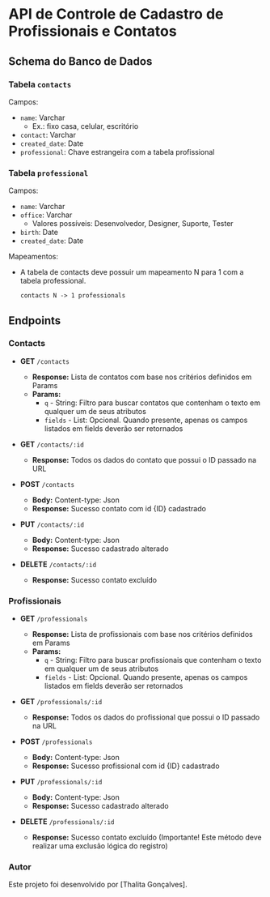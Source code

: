 # API de Controle de Cadastro de Profissionais e Contatos

## Schema do Banco de Dados

### Tabela `contacts`

Campos:
- `name`: Varchar
  - Ex.: fixo casa, celular, escritório
- `contact`: Varchar
- `created_date`: Date
- `professional`: Chave estrangeira com a tabela profissional

### Tabela `professional`

Campos:
- `name`: Varchar
- `office`: Varchar
  - Valores possíveis: Desenvolvedor, Designer, Suporte, Tester
- `birth`: Date
- `created_date`: Date

Mapeamentos:
- A tabela de contacts deve possuir um mapeamento N para 1 com a tabela professional.

  `contacts N -> 1 professionals`

## Endpoints

### Contacts

- **GET** `/contacts`
  - **Response:** Lista de contatos com base nos critérios definidos em Params
  - **Params:**
    - `q` - String: Filtro para buscar contatos que contenham o texto em qualquer um de seus atributos
    - `fields` - List<String>: Opcional. Quando presente, apenas os campos listados em fields deverão ser retornados

- **GET** `/contacts/:id`
  - **Response:** Todos os dados do contato que possui o ID passado na URL

- **POST** `/contacts`
  - **Body:** Content-type: Json
  - **Response:** Sucesso contato com id {ID} cadastrado

- **PUT** `/contacts/:id`
  - **Body:** Content-type: Json
  - **Response:** Sucesso cadastrado alterado

- **DELETE** `/contacts/:id`
  - **Response:** Sucesso contato excluído

### Profissionais

- **GET** `/professionals`
  - **Response:** Lista de profissionais com base nos critérios definidos em Params
  - **Params:**
    - `q` - String: Filtro para buscar profissionais que contenham o texto em qualquer um de seus atributos
    - `fields` - List<String>: Opcional. Quando presente, apenas os campos listados em fields deverão ser retornados

- **GET** `/professionals/:id`
  - **Response:** Todos os dados do profissional que possui o ID passado na URL

- **POST** `/professionals`
  - **Body:** Content-type: Json
  - **Response:** Sucesso profissional com id {ID} cadastrado

- **PUT** `/professionals/:id`
  - **Body:** Content-type: Json
  - **Response:** Sucesso cadastrado alterado

- **DELETE** `/professionals/:id`
  - **Response:** Sucesso contato excluído (Importante! Este método deve realizar uma exclusão lógica do registro)


### Autor
Este projeto foi desenvolvido por [Thalita Gonçalves].

